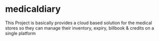 # medicaldiary
This Project is basically provides a cloud based solution for the medical stores so they can manage their inventory, expiry, billbook &amp; credits on a single platform
